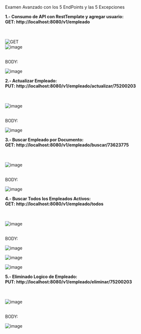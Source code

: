 Examen Avanzado con los 5 EndPoints y las 5 Excepciones

<b>1.- Consumo de API con RestTemplate y agregar usuario:</b><br>
<b>GET: http://localhost:8080/v1/empleado</b><br><br><br>

![GET](https://github.com/milanncy/Examen04/assets/174217470/42c6e01f-6e30-4055-936f-6f360ef72ad9)
<br>
![image](https://github.com/milanncy/Examen04/assets/174217470/aa29eaa3-61cb-4c44-85ad-b7ae3c8682f8)

<br>
BODY:
<br>

![image](https://github.com/milanncy/Examen04/assets/174217470/8f91d350-e3b2-48a5-851b-039b2f10298a)


<b>2.- Actualizar Empleado:</b><br>
<b>PUT: http://localhost:8080/v1/empleado/actualizar/75200203  </b><br><br><br>

![image](https://github.com/milanncy/Examen04/assets/174217470/ce22999e-95af-4fbd-b04c-7ba4eaf2338a)

<br>
BODY:
<br>

![image](https://github.com/milanncy/Examen04/assets/174217470/9901af15-83e3-42f7-8c86-9f1ba127e175)

<b>3.- Buscar Empleado por Documento:</b><br>
<b>GET: http://localhost:8080/v1/empleado/buscar/73623775  </b><br><br><br>

![image](https://github.com/milanncy/Examen04/assets/174217470/713daae1-cdfc-4a85-aa62-eb6b1f59663b)

<br>
BODY:
<br>

![image](https://github.com/milanncy/Examen04/assets/174217470/73f4c078-0729-42ab-b833-3cc4f9fe793c)

<b>4.- Buscar Todos los Empleados Activos:</b><br>
<b>GET: http://localhost:8080/v1/empleado/todos  </b><br><br><br>

![image](https://github.com/milanncy/Examen04/assets/174217470/ae568c32-99a0-4d55-930c-3d5da04baeca)

<br>
BODY:
<br>

![image](https://github.com/milanncy/Examen04/assets/174217470/d7849121-fec0-46cf-b98a-343056242906)

![image](https://github.com/milanncy/Examen04/assets/174217470/448673db-e623-4bf4-adb7-dc0049769077)

![image](https://github.com/milanncy/Examen04/assets/174217470/3773f2fc-7bd6-4a57-bb1d-8d0aea7f83c3)


<b>5.- Eliminado Logico de Empleado:</b><br>
<b>PUT: http://localhost:8080/v1/empleado/eliminar/75200203  </b><br><br><br>

![image](https://github.com/milanncy/Examen04/assets/174217470/18891e42-90fd-4cbf-a649-4cd7d34d0a87)

<br>
BODY:
<br>

![image](https://github.com/milanncy/Examen04/assets/174217470/497c2205-f4e1-4722-a5d9-94849d6f6114)



